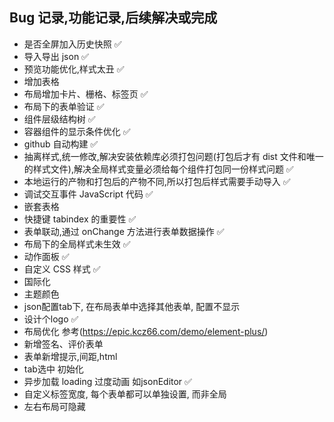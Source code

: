 ## Bug 记录,功能记录,后续解决或完成

- 是否全屏加入历史快照 ✅
- 导入导出 json ✅
- 预览功能优化,样式太丑  ✅
- 增加表格
- 布局增加卡片、栅格、标签页 ✅
- 布局下的表单验证 ✅
- 组件层级结构树 ✅
- 容器组件的显示条件优化 ✅
- github 自动构建 ✅
- 抽离样式,统一修改,解决安装依赖库必须打包问题(打包后才有 dist 文件和唯一的样式文件),解决全局样式变量必须给每个组件打包同一份样式问题 ✅
- 本地运行的产物和打包后的产物不同,所以打包后样式需要手动导入 ✅
- 调试交互事件 JavaScript 代码 ✅
- 嵌套表格
- 快捷键 tabindex 的重要性 ✅
- 表单联动,通过 onChange 方法进行表单数据操作 ✅
- 布局下的全局样式未生效 ✅
- 动作面板 ✅
- 自定义 CSS 样式 ✅
- 国际化
- 主题颜色
- json配置tab下, 在布局表单中选择其他表单, 配置不显示
- 设计个logo ✅
- 布局优化  参考(https://epic.kcz66.com/demo/element-plus/)
- 新增签名、评价表单
- 表单新增提示,间距,html 
- tab选中 初始化
- 异步加载 loading 过度动画 如jsonEditor ✅
- 自定义标签宽度, 每个表单都可以单独设置, 而非全局
- 左右布局可隐藏